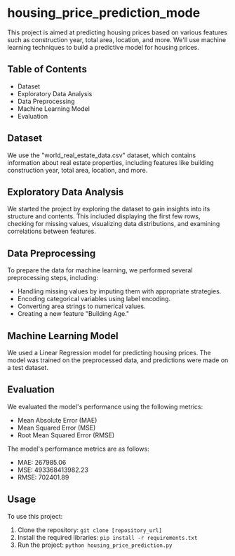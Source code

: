 # housing_price_prediction_mode

This project is aimed at predicting housing prices based on various features such as construction year, total area, location, and more. We'll use machine learning techniques to build a predictive model for housing prices.

## Table of Contents
- Dataset
- Exploratory Data Analysis
- Data Preprocessing
- Machine Learning Model
- Evaluation


## Dataset

We use the "world_real_estate_data.csv" dataset, which contains information about real estate properties, including features like building construction year, total area, location, and more.

## Exploratory Data Analysis

We started the project by exploring the dataset to gain insights into its structure and contents. This included displaying the first few rows, checking for missing values, visualizing data distributions, and examining correlations between features.

## Data Preprocessing

To prepare the data for machine learning, we performed several preprocessing steps, including:
- Handling missing values by imputing them with appropriate strategies.
- Encoding categorical variables using label encoding.
- Converting area strings to numerical values.
- Creating a new feature "Building Age."

## Machine Learning Model

We used a Linear Regression model for predicting housing prices. The model was trained on the preprocessed data, and predictions were made on a test dataset.

## Evaluation

We evaluated the model's performance using the following metrics:
- Mean Absolute Error (MAE)
- Mean Squared Error (MSE)
- Root Mean Squared Error (RMSE)

The model's performance metrics are as follows:
- MAE: 267985.06
- MSE: 493368413982.23
- RMSE: 702401.89

## Usage

To use this project:
1. Clone the repository: `git clone [repository_url]`
2. Install the required libraries: `pip install -r requirements.txt`
3. Run the project: `python housing_price_prediction.py`
